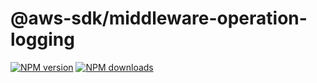 # @aws-sdk/middleware-operation-logging

[![NPM version](https://img.shields.io/npm/v/@aws-sdk/middleware-operation-logging/preview.svg)](https://www.npmjs.com/package/@aws-sdk/middleware-operation-logging)
[![NPM downloads](https://img.shields.io/npm/dm/@aws-sdk/middleware-operation-logging.svg)](https://www.npmjs.com/package/@aws-sdk/middleware-operation-logging)
